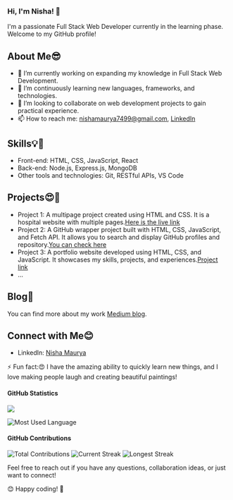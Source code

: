 ### Hi, I'm Nisha! 👋

I'm a passionate Full Stack Web Developer currently in the learning phase. Welcome to my GitHub profile!

## About Me😎

- 🔭 I’m currently working on expanding my knowledge in Full Stack Web Development.
- 🌱 I’m continuously learning new languages, frameworks, and technologies.
- 👯 I’m looking to collaborate on web development projects to gain practical experience.
- 📫 How to reach me: [nishamaurya7499@gmail.com](mailto:nishamaurya7499@gmail.com), [LinkedIn](https://www.linkedin.com/in/nisha-maurya03/)

## Skills💡🎯

- Front-end: HTML, CSS, JavaScript, React
- Back-end: Node.js, Express.js, MongoDB
- Other tools and technologies: Git, RESTful APIs, VS Code

## Projects😍🤩

- Project 1: A multipage project created using HTML and CSS. It is a hospital website with multiple pages.[Here is the live link](https://hospital0web.netlify.app)
- Project 2: A GitHub wrapper project built with HTML, CSS, JavaScript, and Fetch API. It allows you to search and display GitHub profiles and repository.[You can check here](https://silver-profilewrapper-03194d.netlify.app)
- Project 3: A portfolio website developed using HTML, CSS, and JavaScript. It showcases my skills, projects, and experiences.[Project link](https://portfolio021.netlify.app)
- ...

## Blog🤟

You can find more about my work [Medium blog](https://medium.com/@nishamaurya7499/oasis-infobyte-internship-a590498efb4f).

## Connect with Me😊

- LinkedIn: [Nisha Maurya](https://www.linkedin.com/in/nisha-maurya03/)

⚡ Fun fact:😍
I have the amazing ability to quickly learn new things, and I love making people laugh and creating beautiful paintings!

#### GitHub Statistics
<img src = "https://github-readme-stats.vercel.app/api?username=98Nishi&&show_icons=true&title_color=ffffff&icon_color=bb2acf&text_color=daf7dc&bg_color=151515">

![Most Used Language](https://github-readme-stats.vercel.app/api/top-langs/?username=98Nishi&layout=compact&langs_count=6&hide=html,css)


#### GitHub Contributions
![Total Contributions](https://img.shields.io/github/commit-activity/w/98Nishi/98Nishi?label=Total%20Contributions)
![Current Streak](https://img.shields.io/github/commit-activity/m/98Nishi/98Nishi?label=Current%20Streak)
![Longest Streak](https://img.shields.io/github/commit-activity/y/98Nishi/98Nishi?label=Longest%20Streak)

Feel free to reach out if you have any questions, collaboration ideas, or just want to connect!

😊 Happy coding! 🚀

<!--
**98Nishi/98Nishi** is a ✨ _special_ ✨ repository because its `README.md` (this file) appears on your GitHub profile.

Here are some ideas to get you started:

- 🔭 I’m currently working on ...
- 🌱 I’m currently learning ...
- 👯 I’m looking to collaborate on ...
- 🤔 I’m looking for help with ...
- 💬 Ask me about ...
- 📫 How to reach me: ...
- 😄 Pronouns: ...
- ⚡ Fun fact: ...
-->
